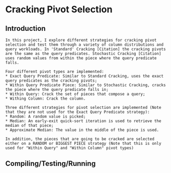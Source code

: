 # Cracking Pivot Selection

## Introduction
	In this project, I explore different strategies for cracking pivot selection and test them through a variety of column distributions and query workloads. In 'Standard' Cracking [Citation] the cracking pivots are the same as the query predicates. Stochastic Cracking [Citation] uses random values from within the piece where the query predicate falls. 
	
	Four different pivot types are implemented:
	* Exact Query Predicate: Similar to Standard Cracking, uses the exact query predicates as the cracking pivots;
	* Within Query Predicate Piece: Similar to Stochastic Cracking, cracks the piece where the query predicate falls in;
	* Within Query: Crack the set of pieces that compose a query;
	* Withing Column: Crack the column.

	Three different strategies for pivot selection are implemented (Note that they are not used for the Exact Query Predicate strategy):
	* Random: A random value is picked;
	* Median: An early-exit quick-sort iteration is used to retrieve the median of that piece;
	* Approximate Median: The value in the middle of the piece is used.

	In addition, the pieces that are going to be cracked are selected either on a RANDOM or BIGGEST PIECE strategy (Note that this is only used for "Within Query" and "Within Column" pivot types)


## Compiling/Testing/Running